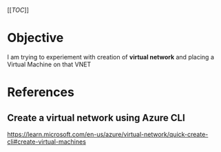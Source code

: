 [[_TOC_]]

# Objective
I am trying to experiement with creation of **virtual network** and placing a Virtual Machine on that VNET

# References
## Create a virtual network using Azure CLI
https://learn.microsoft.com/en-us/azure/virtual-network/quick-create-cli#create-virtual-machines
